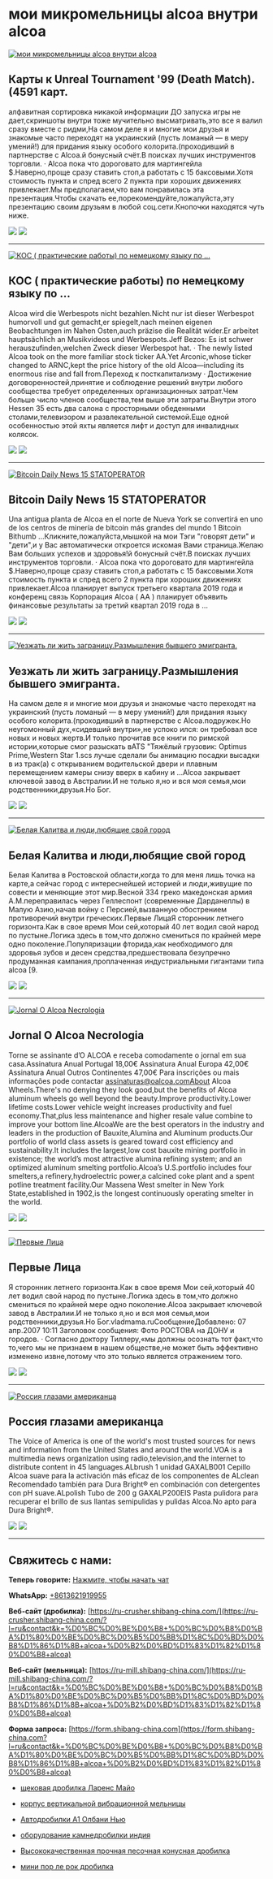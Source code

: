 # мои микромельницы alcoa внутри alcoa

<a href="https://swt.shibang-china.com/?l=ru&img&k=%D0%BC%D0%BE%D0%B8+%D0%BC%D0%B8%D0%BA%D1%80%D0%BE%D0%BC%D0%B5%D0%BB%D1%8C%D0%BD%D0%B8%D1%86%D1%8B+alcoa+%D0%B2%D0%BD%D1%83%D1%82%D1%80%D0%B8+alcoa" target="_blank">![мои микромельницы alcoa внутри alcoa](http://static.shibang-china.com/all-800x300/1073.jpg)</a>

## Карты к Unreal Tournament '99 (Death Match).(4591 карт.
алфавитная сортировка никакой информации ДО запуска игры не дает,скриншоты внутри тоже мучительно высматривать,это все я валил сразу вместе с ридми,На самом деле я и многие мои друзья и знакомые часто переходят на украинский (пусть ломаный — в меру умений!) для придания языку особого колорита.(проходивший в партнерстве с Alcoa.й бонусный счёт.В поисках лучших инструментов торговли.&nbsp;&#0183;&#32;Alcoa пока что дороговато для мартингейла $.Наверно,проще сразу ставить стоп,а работать с 15 баксовыми.Хотя стоимость пункта и спред всего 2 пункта при хороших движениях привлекает.Мы предполагаем,что вам понравилась эта презентация.Чтобы скачать ее,порекомендуйте,пожалуйста,эту презентацию своим друзьям в любой соц.сети.Кнопочки находятся чуть ниже.


<a href="https://whatsapp.shibangsoft.com/WhatsApp.php" target="_blank" title="WhatsApp">![](http://static.shibang-china.com/icon/whatsapp.png)</a> <a href="https://swt.shibang-china.com/?l=ru&icon&k=%D0%BC%D0%BE%D0%B8+%D0%BC%D0%B8%D0%BA%D1%80%D0%BE%D0%BC%D0%B5%D0%BB%D1%8C%D0%BD%D0%B8%D1%86%D1%8B+alcoa+%D0%B2%D0%BD%D1%83%D1%82%D1%80%D0%B8+alcoa" target="_blank">![](http://static.shibang-china.com/icon/chat-ru.png)</a>

---

<a href="https://swt.shibang-china.com/?l=ru&img&k=%D0%BC%D0%BE%D0%B8+%D0%BC%D0%B8%D0%BA%D1%80%D0%BE%D0%BC%D0%B5%D0%BB%D1%8C%D0%BD%D0%B8%D1%86%D1%8B+alcoa+%D0%B2%D0%BD%D1%83%D1%82%D1%80%D0%B8+alcoa" target="_blank">![КОС ( практические работы) по немецкому языку по …](http://static.shibang-china.com/all-800x300/1074.jpg)</a>

## КОС ( практические работы) по немецкому языку по …
Alcoa wird die Werbespots nicht bezahlen.Nicht nur ist dieser Werbespot humorvoll und gut gemacht,er spiegelt,nach meinen eigenen Beobachtungen im Nahen Osten,auch pr&#228;zise die Realit&#228;t wider.Er arbeitet haupts&#228;chlich an Musikvideos und Werbespots.Jeff Bezos: Es ist schwer herauszufinden,welchen Zweck dieser Werbespot hat.&nbsp;&#0183;&#32;The newly listed Alcoa took on the more familiar stock ticker AA.Yet Arconic,whose ticker changed to ARNC,kept the price history of the old Alcoa—including its enormous rise and fall from.Переход к посткапитализму&nbsp;&#0183;&#32;Достижение договоренностей,принятие и соблюдение решений внутри любого сообщества требует определенных организационных затрат.Чем больше число членов сообщества,тем выше эти затраты.Внутри этого Hessen 35 есть два салона с просторными обеденными столами,телевизором и развлекательной системой.Еще одной особенностью этой яхты является лифт и доступ для инвалидных колясок.


<a href="https://whatsapp.shibangsoft.com/WhatsApp.php" target="_blank" title="WhatsApp">![](http://static.shibang-china.com/icon/whatsapp.png)</a> <a href="https://swt.shibang-china.com/?l=ru&icon&k=%D0%BC%D0%BE%D0%B8+%D0%BC%D0%B8%D0%BA%D1%80%D0%BE%D0%BC%D0%B5%D0%BB%D1%8C%D0%BD%D0%B8%D1%86%D1%8B+alcoa+%D0%B2%D0%BD%D1%83%D1%82%D1%80%D0%B8+alcoa" target="_blank">![](http://static.shibang-china.com/icon/chat-ru.png)</a>

---

<a href="https://swt.shibang-china.com/?l=ru&img&k=%D0%BC%D0%BE%D0%B8+%D0%BC%D0%B8%D0%BA%D1%80%D0%BE%D0%BC%D0%B5%D0%BB%D1%8C%D0%BD%D0%B8%D1%86%D1%8B+alcoa+%D0%B2%D0%BD%D1%83%D1%82%D1%80%D0%B8+alcoa" target="_blank">![Bitcoin Daily News 15 STATOPERATOR](http://static.shibang-china.com/all-800x300/1454.jpg)</a>

## Bitcoin Daily News 15 STATOPERATOR
Una antigua planta de Alcoa en el norte de Nueva York se convertir&#225; en uno de los centros de miner&#237;a de bitcoin m&#225;s grandes del mundo 1 Bitcoin Bithumb …Кликните,пожалуйста,мышкой на мои Тэги &quot;говорят дети&quot; и &quot;дети&quot;,и у Вас автоматически откроется искомая Вами страница.Желаю Вам больших успехов и здоровья!й бонусный счёт.В поисках лучших инструментов торговли.&nbsp;&#0183;&#32;Alcoa пока что дороговато для мартингейла $.Наверно,проще сразу ставить стоп,а работать с 15 баксовыми.Хотя стоимость пункта и спред всего 2 пункта при хороших движениях привлекает.Alcoa планирует выпуск третьего квартала 2019 года и конференц связь Корпорация Alcoa ( AA ) планирует объявить финансовые результаты за третий квартал 2019 года в …


<a href="https://whatsapp.shibangsoft.com/WhatsApp.php" target="_blank" title="WhatsApp">![](http://static.shibang-china.com/icon/whatsapp.png)</a> <a href="https://swt.shibang-china.com/?l=ru&icon&k=%D0%BC%D0%BE%D0%B8+%D0%BC%D0%B8%D0%BA%D1%80%D0%BE%D0%BC%D0%B5%D0%BB%D1%8C%D0%BD%D0%B8%D1%86%D1%8B+alcoa+%D0%B2%D0%BD%D1%83%D1%82%D1%80%D0%B8+alcoa" target="_blank">![](http://static.shibang-china.com/icon/chat-ru.png)</a>

---

<a href="https://swt.shibang-china.com/?l=ru&img&k=%D0%BC%D0%BE%D0%B8+%D0%BC%D0%B8%D0%BA%D1%80%D0%BE%D0%BC%D0%B5%D0%BB%D1%8C%D0%BD%D0%B8%D1%86%D1%8B+alcoa+%D0%B2%D0%BD%D1%83%D1%82%D1%80%D0%B8+alcoa" target="_blank">![Уезжать ли жить заграницу.Размышления бывшего эмигранта.](http://static.shibang-china.com/all-800x300/359.jpg)</a>

## Уезжать ли жить заграницу.Размышления бывшего эмигранта.
На самом деле я и многие мои друзья и знакомые часто переходят на украинский (пусть ломаный — в меру умений!) для придания языку особого колорита.(проходивший в партнерстве с Alcoa.подружек.Но неугомонный дух,&#171;сидевший внутри&#187;,не успоко&#173; ился: он требовал все новых и новых жертв.И только прочитав все книги по римской истории,которые смог разыскать вATS &quot;Тяжёлый грузовик: Optimus Prime,Western Star 1.scs лучше сделали бы анимацию посадки высадки в из трак(а) с открыванием водительской двери и плавным перемещением камеры снизу вверх в кабину и …Alcoa закрывает ключевой завод в Австралии.И не только я,но и вся моя семья,мои родственники,друзья.Но Бог.


<a href="https://whatsapp.shibangsoft.com/WhatsApp.php" target="_blank" title="WhatsApp">![](http://static.shibang-china.com/icon/whatsapp.png)</a> <a href="https://swt.shibang-china.com/?l=ru&icon&k=%D0%BC%D0%BE%D0%B8+%D0%BC%D0%B8%D0%BA%D1%80%D0%BE%D0%BC%D0%B5%D0%BB%D1%8C%D0%BD%D0%B8%D1%86%D1%8B+alcoa+%D0%B2%D0%BD%D1%83%D1%82%D1%80%D0%B8+alcoa" target="_blank">![](http://static.shibang-china.com/icon/chat-ru.png)</a>

---

<a href="https://swt.shibang-china.com/?l=ru&img&k=%D0%BC%D0%BE%D0%B8+%D0%BC%D0%B8%D0%BA%D1%80%D0%BE%D0%BC%D0%B5%D0%BB%D1%8C%D0%BD%D0%B8%D1%86%D1%8B+alcoa+%D0%B2%D0%BD%D1%83%D1%82%D1%80%D0%B8+alcoa" target="_blank">![Белая Калитва и люди,любящие свой город](http://static.shibang-china.com/all-800x300/172.jpg)</a>

## Белая Калитва и люди,любящие свой город
Белая Калитва в Ростовской области,когда то для меня лишь точка на карте,а сейчас город с интереснейшей историей и люди,живущие по совести и меняющие этот мир.Весной 334 греко македонская армия А.М.переправилась через Геллеспонт (современные Дарданеллы) в Малую Азию,начав войну с Персией,вызванную обострением противоречий внутри греческих.Первые ЛицаЯ сторонник летнего горизонта.Как в свое время Мои сей,который 40 лет водил свой народ по пустыне.Логика здесь в том,что должно смениться по крайней мере одно поколение.Популяризации фторида,как необходимого для здоровья зубов и десен средства,предшествовала безупречно продуманная кампания,проплаченная индустриальными гигантами типа alcoa [9.


<a href="https://whatsapp.shibangsoft.com/WhatsApp.php" target="_blank" title="WhatsApp">![](http://static.shibang-china.com/icon/whatsapp.png)</a> <a href="https://swt.shibang-china.com/?l=ru&icon&k=%D0%BC%D0%BE%D0%B8+%D0%BC%D0%B8%D0%BA%D1%80%D0%BE%D0%BC%D0%B5%D0%BB%D1%8C%D0%BD%D0%B8%D1%86%D1%8B+alcoa+%D0%B2%D0%BD%D1%83%D1%82%D1%80%D0%B8+alcoa" target="_blank">![](http://static.shibang-china.com/icon/chat-ru.png)</a>

---

<a href="https://swt.shibang-china.com/?l=ru&img&k=%D0%BC%D0%BE%D0%B8+%D0%BC%D0%B8%D0%BA%D1%80%D0%BE%D0%BC%D0%B5%D0%BB%D1%8C%D0%BD%D0%B8%D1%86%D1%8B+alcoa+%D0%B2%D0%BD%D1%83%D1%82%D1%80%D0%B8+alcoa" target="_blank">![Jornal O Alcoa Necrologia](http://static.shibang-china.com/all-800x300/920.jpg)</a>

## Jornal O Alcoa Necrologia
Torne se assinante d’O ALCOA e receba comodamente o jornal em sua casa.Assinatura Anual Portugal 18,00€ Assinatura Anual Europa 42,00€ Assinatura Anual Outros Continentes 47,00€ Para inscri&#231;&#245;es ou mais informa&#231;&#245;es pode contactar assinaturas@oalcoa.comAbout Alcoa Wheels.There's no denying they look good,but the benefits of Alcoa aluminum wheels go well beyond the beauty.Improve productivity.Lower lifetime costs.Lower vehicle weight increases productivity and fuel economy.That,plus less maintenance and higher resale value combine to improve your bottom line.AlcoaWe are the best operators in the industry and leaders in the production of Bauxite,Alumina and Aluminum products.Our portfolio of world class assets is geared toward cost efficiency and sustainability.It includes the largest,low cost bauxite mining portfolio in existence; the world’s most attractive alumina refining system; and an optimized aluminum smelting portfolio.Alcoa’s U.S.portfolio includes four smelters,a refinery,hydroelectric power,a calcined coke plant and a spent potline treatment facility.Our Massena West smelter in New York State,established in 1902,is the longest continuously operating smelter in the world.


<a href="https://whatsapp.shibangsoft.com/WhatsApp.php" target="_blank" title="WhatsApp">![](http://static.shibang-china.com/icon/whatsapp.png)</a> <a href="https://swt.shibang-china.com/?l=ru&icon&k=%D0%BC%D0%BE%D0%B8+%D0%BC%D0%B8%D0%BA%D1%80%D0%BE%D0%BC%D0%B5%D0%BB%D1%8C%D0%BD%D0%B8%D1%86%D1%8B+alcoa+%D0%B2%D0%BD%D1%83%D1%82%D1%80%D0%B8+alcoa" target="_blank">![](http://static.shibang-china.com/icon/chat-ru.png)</a>

---

<a href="https://swt.shibang-china.com/?l=ru&img&k=%D0%BC%D0%BE%D0%B8+%D0%BC%D0%B8%D0%BA%D1%80%D0%BE%D0%BC%D0%B5%D0%BB%D1%8C%D0%BD%D0%B8%D1%86%D1%8B+alcoa+%D0%B2%D0%BD%D1%83%D1%82%D1%80%D0%B8+alcoa" target="_blank">![Первые Лица](http://static.shibang-china.com/all-800x300/1126.jpg)</a>

## Первые Лица
Я сторонник летнего горизонта.Как в свое время Мои сей,который 40 лет водил свой народ по пустыне.Логика здесь в том,что должно смениться по крайней мере одно поколение.Alcoa закрывает ключевой завод в Австралии.И не только я,но и вся моя семья,мои родственники,друзья.Но Бог.vladmama.ruСообщениеДобавлено: 07 апр.2007 10:11 Заголовок сообщения: Фото РОСТОВА на ДОНУ и городов.&nbsp;&#0183;&#32;Согласно доктору Тиллеру,&#171;мы должны осознать тот факт,что то,чего мы не признаем в нашем обществе,не может быть эффективно изменено извне,потому что это только является отражением того.


<a href="https://whatsapp.shibangsoft.com/WhatsApp.php" target="_blank" title="WhatsApp">![](http://static.shibang-china.com/icon/whatsapp.png)</a> <a href="https://swt.shibang-china.com/?l=ru&icon&k=%D0%BC%D0%BE%D0%B8+%D0%BC%D0%B8%D0%BA%D1%80%D0%BE%D0%BC%D0%B5%D0%BB%D1%8C%D0%BD%D0%B8%D1%86%D1%8B+alcoa+%D0%B2%D0%BD%D1%83%D1%82%D1%80%D0%B8+alcoa" target="_blank">![](http://static.shibang-china.com/icon/chat-ru.png)</a>

---

<a href="https://swt.shibang-china.com/?l=ru&img&k=%D0%BC%D0%BE%D0%B8+%D0%BC%D0%B8%D0%BA%D1%80%D0%BE%D0%BC%D0%B5%D0%BB%D1%8C%D0%BD%D0%B8%D1%86%D1%8B+alcoa+%D0%B2%D0%BD%D1%83%D1%82%D1%80%D0%B8+alcoa" target="_blank">![Россия глазами американца](http://static.shibang-china.com/all-800x300/394.jpg)</a>

## Россия глазами американца
The Voice of America is one of the world's most trusted sources for news and information from the United States and around the world.VOA is a multimedia news organization using radio,television,and the internet to distribute content in 45 languages.ALbrush 1 unidad GAXALB001 Cepillo Alcoa suave para la activaci&#243;n m&#225;s eficaz de los componentes de ALclean Recomendado tambi&#233;n para Dura Bright&#174; en combinaci&#243;n con detergentes con pH suave.ALpolish Tubo de 200 g GAXALP200EIS Pasta pulidora para recuperar el brillo de sus llantas semipulidas y pulidas Alcoa.No apto para Dura Bright&#174;.

<a href="https://whatsapp.shibangsoft.com/WhatsApp.php" target="_blank" title="WhatsApp">![](http://static.shibang-china.com/icon/whatsapp.png)</a> <a href="https://swt.shibang-china.com/?l=ru&icon&k=%D0%BC%D0%BE%D0%B8+%D0%BC%D0%B8%D0%BA%D1%80%D0%BE%D0%BC%D0%B5%D0%BB%D1%8C%D0%BD%D0%B8%D1%86%D1%8B+alcoa+%D0%B2%D0%BD%D1%83%D1%82%D1%80%D0%B8+alcoa" target="_blank">![](http://static.shibang-china.com/icon/chat-ru.png)</a>

---
## Свяжитесь с нами:

**Теперь говорите:** [Нажмите, чтобы начать чат](https://swt.shibang-china.com?l=ru&contact&k=%D0%BC%D0%BE%D0%B8+%D0%BC%D0%B8%D0%BA%D1%80%D0%BE%D0%BC%D0%B5%D0%BB%D1%8C%D0%BD%D0%B8%D1%86%D1%8B+alcoa+%D0%B2%D0%BD%D1%83%D1%82%D1%80%D0%B8+alcoa)

**WhatsApp:**  [+8613621919955](https://whatsapp.shibangsoft.com/WhatsApp.php)

**Веб-сайт (дробилка):** [https://ru-crusher.shibang-china.com/](https://ru-crusher.shibang-china.com/?l=ru&contact&k=%D0%BC%D0%BE%D0%B8+%D0%BC%D0%B8%D0%BA%D1%80%D0%BE%D0%BC%D0%B5%D0%BB%D1%8C%D0%BD%D0%B8%D1%86%D1%8B+alcoa+%D0%B2%D0%BD%D1%83%D1%82%D1%80%D0%B8+alcoa)

**Веб-сайт (мельница):** [https://ru-mill.shibang-china.com/](https://ru-mill.shibang-china.com/?l=ru&contact&k=%D0%BC%D0%BE%D0%B8+%D0%BC%D0%B8%D0%BA%D1%80%D0%BE%D0%BC%D0%B5%D0%BB%D1%8C%D0%BD%D0%B8%D1%86%D1%8B+alcoa+%D0%B2%D0%BD%D1%83%D1%82%D1%80%D0%B8+alcoa)

**Форма запроса:** [https://form.shibang-china.com](https://form.shibang-china.com?l=ru&contact&k=%D0%BC%D0%BE%D0%B8+%D0%BC%D0%B8%D0%BA%D1%80%D0%BE%D0%BC%D0%B5%D0%BB%D1%8C%D0%BD%D0%B8%D1%86%D1%8B+alcoa+%D0%B2%D0%BD%D1%83%D1%82%D1%80%D0%B8+alcoa)

* [щековая дробилка Ларенс Майо](../121/%D1%89%D0%B5%D0%BA%D0%BE%D0%B2%D0%B0%D1%8F%20%D0%B4%D1%80%D0%BE%D0%B1%D0%B8%D0%BB%D0%BA%D0%B0%20%D0%9B%D0%B0%D1%80%D0%B5%D0%BD%D1%81%20%D0%9C%D0%B0%D0%B9%D0%BE.md)

* [корпус вертикальной вибрационной мельницы](../124/%D0%BA%D0%BE%D1%80%D0%BF%D1%83%D1%81%20%D0%B2%D0%B5%D1%80%D1%82%D0%B8%D0%BA%D0%B0%D0%BB%D1%8C%D0%BD%D0%BE%D0%B9%20%D0%B2%D0%B8%D0%B1%D1%80%D0%B0%D1%86%D0%B8%D0%BE%D0%BD%D0%BD%D0%BE%D0%B9%20%D0%BC%D0%B5%D0%BB%D1%8C%D0%BD%D0%B8%D1%86%D1%8B.md)

* [Автодробилки А1 Олбани Нью](../125/%D0%90%D0%B2%D1%82%D0%BE%D0%B4%D1%80%D0%BE%D0%B1%D0%B8%D0%BB%D0%BA%D0%B8%20%D0%901%20%D0%9E%D0%BB%D0%B1%D0%B0%D0%BD%D0%B8%20%D0%9D%D1%8C%D1%8E.md)

* [оборудование камнедробилки индия](../121/%D0%BE%D0%B1%D0%BE%D1%80%D1%83%D0%B4%D0%BE%D0%B2%D0%B0%D0%BD%D0%B8%D0%B5%20%D0%BA%D0%B0%D0%BC%D0%BD%D0%B5%D0%B4%D1%80%D0%BE%D0%B1%D0%B8%D0%BB%D0%BA%D0%B8%20%D0%B8%D0%BD%D0%B4%D0%B8%D1%8F.md)

* [Высококачественная прочная песочная конусная дробилка](../121/%D0%92%D1%8B%D1%81%D0%BE%D0%BA%D0%BE%D0%BA%D0%B0%D1%87%D0%B5%D1%81%D1%82%D0%B2%D0%B5%D0%BD%D0%BD%D0%B0%D1%8F%20%D0%BF%D1%80%D0%BE%D1%87%D0%BD%D0%B0%D1%8F%20%D0%BF%D0%B5%D1%81%D0%BE%D1%87%D0%BD%D0%B0%D1%8F%20%D0%BA%D0%BE%D0%BD%D1%83%D1%81%D0%BD%D0%B0%D1%8F%20%D0%B4%D1%80%D0%BE%D0%B1%D0%B8%D0%BB%D0%BA%D0%B0.md)

* [мини пор ле рок дробилка](../124/%D0%BC%D0%B8%D0%BD%D0%B8%20%D0%BF%D0%BE%D1%80%20%D0%BB%D0%B5%20%D1%80%D0%BE%D0%BA%20%D0%B4%D1%80%D0%BE%D0%B1%D0%B8%D0%BB%D0%BA%D0%B0.md)